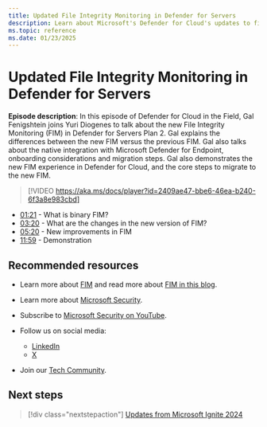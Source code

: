 ```yaml
---
title: Updated File Integrity Monitoring in Defender for Servers
description: Learn about Microsoft's Defender for Cloud's updates to file integrity monitoring capabilities, including new features and improvements.
ms.topic: reference
ms.date: 01/23/2025
---
```


# Updated File Integrity Monitoring in Defender for Servers

**Episode description**: In this episode of Defender for Cloud in the Field, Gal Fenigshtein joins Yuri Diogenes to talk about the new File Integrity Monitoring (FIM) in Defender for Servers Plan 2. Gal explains the differences between the new FIM versus the previous FIM. Gal also talks about the native integration with Microsoft Defender for Endpoint, onboarding considerations and migration steps. Gal also demonstrates the new FIM experience in Defender for Cloud, and the core steps to migrate to the new FIM.
  

> [!VIDEO https://aka.ms/docs/player?id=2409ae47-bbe6-46ea-b240-6f3a8e983cbd]

- [01:21](/shows/mdc-in-the-field/fim-in-servers#time=01m21s) - What is binary FIM?
- [03:20](/shows/mdc-in-the-field/fim-in-servers#time=03m20s) - What are the changes in the new version of FIM?
- [05:20](/shows/mdc-in-the-field/fim-in-servers#time=05m20s) - New improvements in FIM
- [11:59](/shows/mdc-in-the-field/fim-in-servers#time=11m59s) - Demonstration

## Recommended resources

- Learn more about [FIM](file-integrity-monitoring-enable-defender-endpoint.md) and read more about [FIM in this blog](https://techcommunity.microsoft.com/blog/microsoftdefendercloudblog/introducing-the-new-file-integrity-monitoring-with-defender-for-endpoint-integra/4252051).
- Learn more about [Microsoft Security](https://msft.it/6002T9HQY).
- Subscribe to [Microsoft Security on YouTube](https://www.youtube.com/playlist?list=PL3ZTgFEc7LysiX4PfHhdJPR7S8mGO14YS).

- Follow us on social media:

  - [LinkedIn](https://www.linkedin.com/showcase/microsoft-security/)
  - [X](https://x.com/msftsecurity)

- Join our [Tech Community](https://aka.ms/SecurityTechCommunity).

## Next steps

> [!div class="nextstepaction"]
> [Updates from Microsoft Ignite 2024](fifty-four.md)

